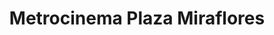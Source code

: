 ---
title: "Metrocinema Plaza Miraflores"
url: /tegucigalpa/metrocinema-plaza-miraflores/
shop: general
---